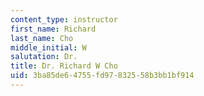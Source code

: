 ```yaml
---
content_type: instructor
first_name: Richard
last_name: Cho
middle_initial: W
salutation: Dr.
title: Dr. Richard W Cho
uid: 3ba85de6-4755-fd97-8325-58b3bb1bf914
---
```

